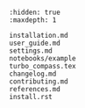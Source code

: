 ```{include} ../README.md

```

```{toctree}
:hidden: true
:maxdepth: 1

installation.md
user_guide.md
settings.md
notebooks/example
turbo_compass.tex
changelog.md
contributing.md
references.md
install.rst
```
